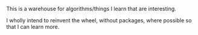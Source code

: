 This is a warehouse for algorithms/things I learn that are interesting.

I wholly intend to reinvent the wheel, without packages, where possible so that I can learn more.

